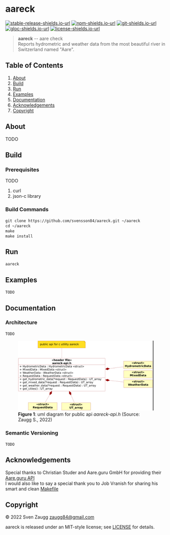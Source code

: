 # aareck

[![stable-release-shields.io-url][stable-release-shields.io-url]][stable-release-github-url] 
[![npm-shields.io-url][npm-shields.io-url]][npm-url] 
[![git-shields.io-url][git-shields.io-url]][git-url] 
[![gloc-shields.io-url][gloc-shields.io-url]][gloc-github-url] 
[![license-shields.io-url][license-shields.io-url]][license-github-url] 

[stable-release-shields.io-url]: https://img.shields.io/github/v/tag/aareck/aareck.svg?logo=github&color=brightgreen&label=release
[stable-release-github-url]: https://github.com/svensson84/NOTAVAILABLE
[npm-shields.io-url]: https://img.shields.io/npm/v/aareck.svg?color=blue
[npm-url]: https://npmjs.com/package/aareck
[git-shields.io-url]: https://img.shields.io/badge/git--repo-aareck.git-blue
[git-url]: https://npmjs.com/package/aareck.git
[gloc-shields.io-url]: https://img.shields.io/badge/gloc-UNAVAILABLE-blue
[gloc-github-url]: https://github.com/kas-elvirov/gloc
[license-shields.io-url]: https://img.shields.io/badge/license-MIT-yellow
[license-github-url]: https://github.com/svensson84/aareck/blob/master/LICENSE

> **aareck** -- aare check  
> Reports hydrometric and weather data from the most beautiful river in Switzerland named "Aare".

## Table of Contents
1. [About](#about)
2. [Build](#build)
3. [Run](#run)
4. [Examples](#examples)
5. [Documentation](#documentation)
6. [Acknowledgements](#acknowledgements)
7. [Copyright](#copyright)

## About

TODO

## Build

### Prerequisites

TODO 

1) curl
2) json-c library

### Build Commands
~~~
git clone https://github.com/svensson84/aareck.git ~/aareck
cd ~/aareck
make
make install
~~~

## Run

~~~
aareck
~~~

## Examples

~~~
TODO
~~~

## Documentation

### Architecture

~~~
TODO
~~~

<figure>
  <img id="uml-diagram-aareck-api-h" loading="lazy" src="docs/uml-diagram-aareck-api-h.png" alt="uml diagram">
  <br>
  <figcaption><b>Figure 1</b>: uml diagram for public api <i>aareck-api.h</i> (Source: Zaugg S., 2022)</figcaption>
</figure>

### Semantic Versioning

~~~
TODO
~~~

## Acknowledgements
Special thanks to Christian Studer and Aare.guru GmbH for providing their [Aare.guru API](https://aareguru.existenz.ch/ "Aare.guru API")  
I would also like to say a special thank you to Job Vranish for sharing his smart and clean [Makefile](https://spin.atomicobject.com/2016/08/26/makefile-c-projects/ "Makefile")

## Copyright

© 2022 Sven Zaugg <zaugg84@gmail.com>

aareck is released under an MIT-style license; see [LICENSE](https://github.com/svensson84/aareck/blob/master/LICENSE "LICENSE") for details.
